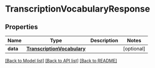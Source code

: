 # TranscriptionVocabularyResponse

## Properties
Name | Type | Description | Notes
------------ | ------------- | ------------- | -------------
**data** | [**TranscriptionVocabulary**](TranscriptionVocabulary.md) |  | [optional] 

[[Back to Model list]](../README.md#documentation-for-models) [[Back to API list]](../README.md#documentation-for-api-endpoints) [[Back to README]](../README.md)


